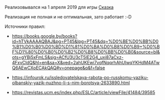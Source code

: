
Реализовывался на 1 апреля 2019 для игры [Сказка](the-tale.org)

Реализация не полная и не оптимальная, зато работает :-D

Источники правил:

- https://books.google.by/books?id=hTVkAAAAQBAJ&pg=PT45&lpg=PT45&dq=%D0%BE%D0%BB%D0%B1%D0%B0%D0%BD%D1%81%D0%BA%D0%B8%D0%B9+%D0%BF%D1%80%D0%B0%D0%B2%D0%B8%D0%BB%D0%B0&source=bl&ots=gYBj5xFmLS&sig=ACfU3U3cT5lE2G4_uxi87aCxz-4FxyCldQ&hl=en&sa=X&ved=2ahUKEwi7vqfNqqrhAhUIwqYKHdM4ATwQ6AEwCXoECAkQAQ#v=onepage&q&f=false

- https://infourok.ru/issledovatelskaya-rabota-po-russkomu-yaziku-olbanskiy-yazik-nuzhno-li-s-nim-borotsya-2633890.html

- https://revistas.ucm.es/index.php/ESLC/article/viewFile/41484/39585
